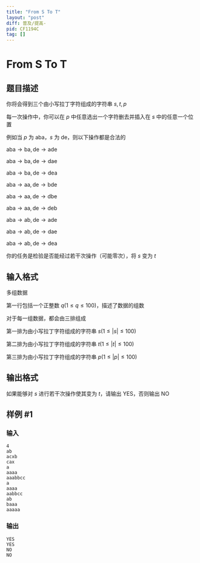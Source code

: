 ```yaml
---
title: "From S To T"
layout: "post"
diff: 普及/提高-
pid: CF1194C
tag: []
---
```


# From S To T

## 题目描述

你将会得到三个由小写拉丁字符组成的字符串 $s, t, p$

每一次操作中，你可以在 $p$ 中任意选出一个字符删去并插入在 $s$ 中的任意一个位置

例如当 $p$ 为 $\text{aba}$，$s$ 为 $\text{de}$，则以下操作都是合法的

$\text{aba} \rightarrow \text{ba}, \text{de} \rightarrow \text{ade}$

$\text{aba} \rightarrow \text{ba}, \text{de} \rightarrow \text{dae}$

$\text{aba} \rightarrow \text{ba}, \text{de} \rightarrow \text{dea}$

$\text{aba} \rightarrow \text{aa}, \text{de} \rightarrow \text{bde}$

$\text{aba} \rightarrow \text{aa}, \text{de} \rightarrow \text{dbe}$

$\text{aba} \rightarrow \text{aa}, \text{de} \rightarrow \text{deb}$

$\text{aba} \rightarrow \text{ab}, \text{de} \rightarrow \text{ade}$

$\text{aba} \rightarrow \text{ab}, \text{de} \rightarrow \text{dae}$

$\text{aba} \rightarrow \text{ab}, \text{de} \rightarrow \text{dea}$

你的任务是检验是否能经过若干次操作（可能零次），将 $s$ 变为 $t$

## 输入格式

多组数据

第一行包括一个正整数 $q(1\leq q \leq 100)$，描述了数据的组数

对于每一组数据，都会由三排组成

第一排为由小写拉丁字符组成的字符串 $s(1 \leq |s| \leq 100)$

第二排为由小写拉丁字符组成的字符串 $t(1 \leq |t| \leq 100)$

第三排为由小写拉丁字符组成的字符串 $p(1\leq |p| \leq 100)$

## 输出格式

如果能够对 $s$ 进行若干次操作使其变为 $t$，请输出 $\text{YES}$，否则输出 $\text{NO}$

## 样例 #1

### 输入

```
4
ab
acxb
cax
a
aaaa
aaabbcc
a
aaaa
aabbcc
ab
baaa
aaaaa

```

### 输出

```
YES
YES
NO
NO

```

